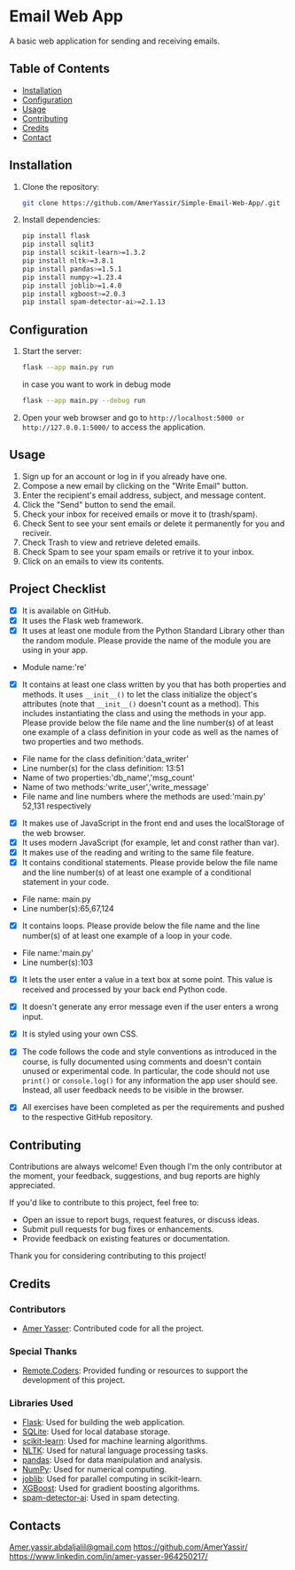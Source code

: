 # Email Web App

A basic web application for sending and receiving emails.

## Table of Contents

- [Installation](#Installation)
- [Configuration](#configuration)
- [Usage](#usage)
- [Contributing](#contributing)
- [Credits](#credits)
- [Contact](#contact)

## Installation

1. Clone the repository:

    ```bash
    git clone https://github.com/AmerYassir/Simple-Email-Web-App/.git
    ```

2. Install dependencies:

    ```bash
    pip install flask
    pip install sqlit3
    pip install scikit-learn>=1.3.2
    pip install nltk>=3.8.1
    pip install pandas>=1.5.1
    pip install numpy>=1.23.4
    pip install joblib>=1.4.0
    pip install xgboost>=2.0.3
    pip install spam-detector-ai>=2.1.13
    ```
## Configuration
1. Start the server:

    ```bash
    flask --app main.py run
    ```
    in case you want to work in debug mode
    ```bash
    flask --app main.py --debug run
    ```

2. Open your web browser and go to `http://localhost:5000 or http://127.0.0.1:5000/` to access the application.

## Usage

1. Sign up for an account or log in if you already have one.
2. Compose a new email by clicking on the "Write Email" button.
3. Enter the recipient's email address, subject, and message content.
4. Click the "Send" button to send the email.
5. Check your inbox for received emails or move it to (trash/spam).
6. Check Sent to see your sent emails or delete it permanently for you and reciveir.
7. Check Trash to view and retrieve deleted emails.
8. Check Spam to see your spam emails or retrive it to your inbox.
9. Click on an emails to view its contents.


## Project Checklist
- [x] It is available on GitHub.
- [x] It uses the Flask web framework.
- [x] It uses at least one module from the Python Standard
Library other than the random module.
 Please provide the name of the module you are using in your
app.
 - Module name:'re'
- [x] It contains at least one class written by you that has
both properties and methods. It uses `__init__()` to let the
class initialize the object's attributes (note that
`__init__()` doesn't count as a method). This includes
instantiating the class and using the methods in your app.
Please provide below the file name and the line number(s) of
at least one example of a class definition in your code as
well as the names of two properties and two methods.
 - File name for the class definition:'data_writer'
 - Line number(s) for the class definition: 13:51
 - Name of two properties:'db_name','msg_count'
 - Name of two methods:'write_user','write_message'
 - File name and line numbers where the methods are used:'main.py' 52,131 respectively
- [x] It makes use of JavaScript in the front end and uses the
localStorage of the web browser.
- [x] It uses modern JavaScript (for example, let and const
rather than var).
- [x] It makes use of the reading and writing to the same file
feature.
- [x] It contains conditional statements. Please provide below
the file name and the line number(s) of at least one example of a conditional statement in your code.
 - File name: main.py
 - Line number(s):65,67,124
- [x] It contains loops. Please provide below the file name
and the line number(s) of at least
 one example of a loop in your code.
 - File name:'main.py'
 - Line number(s):103
- [x] It lets the user enter a value in a text box at some
point.
 This value is received and processed by your back end
Python code.
- [x] It doesn't generate any error message even if the user
enters a wrong input.
- [x] It is styled using your own CSS.
- [x] The code follows the code and style conventions as
introduced in the course, is fully documented using comments
and doesn't contain unused or experimental code.
 In particular, the code should not use `print()` or
`console.log()` for any information the app user should see.
Instead, all user feedback needs to be visible in the
browser.
- [x] All exercises have been completed as per the
requirements and pushed to the respective GitHub repository.


## Contributing

Contributions are always welcome! Even though I'm the only contributor at the moment, your feedback, suggestions, and bug reports are highly appreciated.

If you'd like to contribute to this project, feel free to:

- Open an issue to report bugs, request features, or discuss ideas.
- Submit pull requests for bug fixes or enhancements.
- Provide feedback on existing features or documentation.

Thank you for considering contributing to this project!


## Credits

### Contributors

- [Amer Yasser](https://github.com/AmerYassir/): Contributed code for all the project.

### Special Thanks

- [Remote.Coders](https://remotecoders.org/): Provided funding or resources to support the development of this project.

### Libraries Used

- [Flask](https://flask.palletsprojects.com/): Used for building the web application.
- [SQLite](https://www.sqlite.org/): Used for local database storage.
- [scikit-learn](https://scikit-learn.org/): Used for machine learning algorithms.
- [NLTK](https://www.nltk.org/): Used for natural language processing tasks.
- [pandas](https://pandas.pydata.org/): Used for data manipulation and analysis.
- [NumPy](https://numpy.org/): Used for numerical computing.
- [joblib](https://joblib.readthedocs.io/): Used for parallel computing in scikit-learn.
- [XGBoost](https://xgboost.readthedocs.io/): Used for gradient boosting algorithms.
- [spam-detector-ai](https://github.com/adamspd/spam-detection-project/tree/main): Used in spam detecting.

## Contacts
Amer.yassir.abdaljalil@gmail.com
https://github.com/AmerYassir/
https://www.linkedin.com/in/amer-yasser-964250217/
